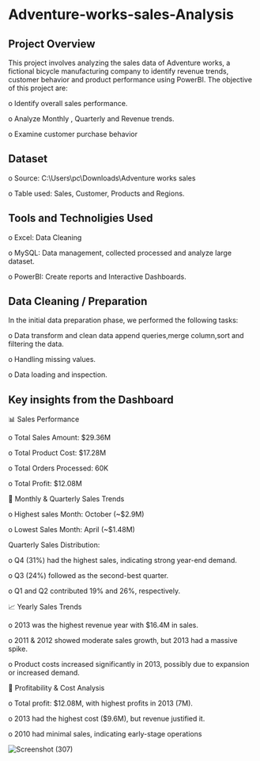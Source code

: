 # Adventure-works-sales-Analysis
 

## Project Overview
 This project involves analyzing the sales data of Adventure works, a fictional bicycle manufacturing company to identify revenue trends, customer behavior and product performance using PowerBI. The objective of this project are:
 
o Identify overall sales performance.

o Analyze Monthly , Quarterly and Revenue trends.

o Examine customer purchase behavior

## Dataset
o Source: C:\Users\pc\Downloads\Adventure works sales 

o Table used: Sales, Customer, Products and Regions.

## Tools and Technoligies Used
o Excel: Data Cleaning 

o MySQL: Data management, collected processed and analyze large dataset.

o PowerBI: Create reports and Interactive Dashboards.

## Data Cleaning / Preparation

In the initial data preparation phase, we performed the following tasks:

o Data transform and clean data append queries,merge column,sort and filtering the data.

o Handling missing values.

o Data loading and inspection.

## Key insights from the Dashboard
 📊 Sales Performance
 
o Total Sales Amount: $29.36M

o Total Product Cost: $17.28M

o Total Orders Processed: 60K

o Total Profit: $12.08M

 📅 Monthly & Quarterly Sales Trends
 
o Highest sales Month: October (~$2.9M)

o Lowest Sales Month: April (~$1.48M)

Quarterly Sales Distribution:

o Q4 (31%) had the highest sales, indicating strong year-end demand.

o Q3 (24%) followed as the second-best quarter.

o Q1 and Q2 contributed 19% and 26%, respectively.

📈 Yearly Sales Trends

 o 2013 was the highest revenue year with $16.4M in sales.
 
 o 2011 & 2012 showed moderate sales growth, but 2013 had a massive spike.
 
 o Product costs increased significantly in 2013, possibly due to expansion or increased demand.

 📌 Profitability & Cost Analysis

o Total profit: $12.08M, with highest profits in 2013 (7M).

o 2013 had the highest cost ($9.6M), but revenue justified it.

o 2010 had minimal sales, indicating early-stage operations




![Screenshot (307)](https://github.com/user-attachments/assets/338f8149-5b60-435b-b6f1-46628613f42f)
